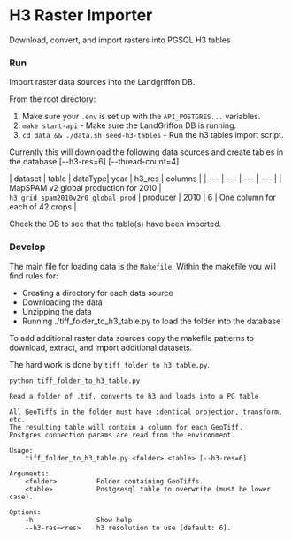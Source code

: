 # H3 Raster Importer

Download, convert, and import rasters into PGSQL H3 tables

### Run

Import raster data sources into the Landgriffon DB.

From the root directory:
1. Make sure your `.env` is set up with the `API_POSTGRES...` variables.
2. `make start-api` - Make sure the LandGriffon DB is running.
3. `cd data && ./data.sh seed-h3-tables` - Run the h3 tables import script.

Currently this will download the following data sources and create tables in the database
<folder> <table> <dataType> <dataset> <year> [--h3-res=6] [--thread-count=4]

| dataset | table | dataType| year | h3_res | columns |
| --- | --- | --- | --- |
| MapSPAM v2 global production for 2010 | `h3_grid_spam2010v2r0_global_prod` | producer | 2010 | 6 | One column for each of 42 crops |

Check the DB to see that the table(s) have been imported.

### Develop

The main file for loading data is the `Makefile`. Within the makefile you will find rules for:
 - Creating a directory for each data source
 - Downloading the data
 - Unzipping the data
 - Running ./tiff_folder_to_h3_table.py to load the folder into the database

To add additional raster data sources copy the makefile patterns to download, extract, and import additional datasets.

The hard work is done by `tiff_folder_to_h3_table.py`.

```
python tiff_folder_to_h3_table.py

Read a folder of .tif, converts to h3 and loads into a PG table

All GeoTiffs in the folder must have identical projection, transform, etc.
The resulting table will contain a column for each GeoTiff.
Postgres connection params are read from the environment.

Usage:
    tiff_folder_to_h3_table.py <folder> <table> [--h3-res=6]

Arguments:
    <folder>          Folder containing GeoTiffs.
    <table>           Postgresql table to overwrite (must be lower case).

Options:
    -h                Show help
    --h3-res=<res>    h3 resolution to use [default: 6].
```
